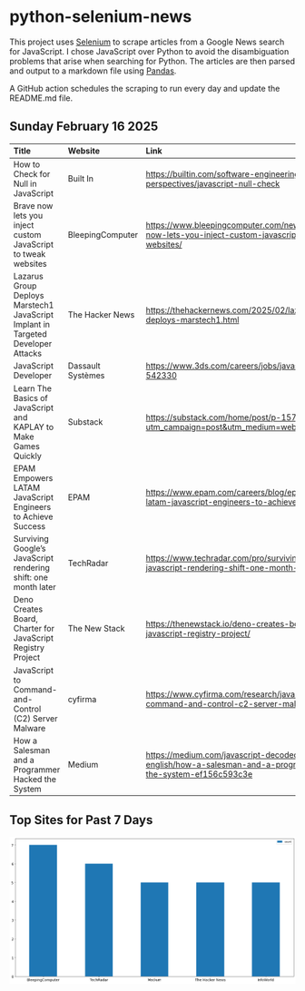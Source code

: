 # python-selenium-news

This project uses [Selenium](https://www.seleniumhq.org/) to scrape articles from a Google News search for JavaScript.
I chose JavaScript over Python to avoid the disambiguation problems that arise when searching for Python.
The articles are then parsed and output to a markdown file using [Pandas](https://pandas.pydata.org/).

A GitHub action schedules the scraping to run every day and update the README.md file.

## Sunday February 16 2025


| Title                                                                            | Website           | Link                                                                                                                  |
|:---------------------------------------------------------------------------------|:------------------|:----------------------------------------------------------------------------------------------------------------------|
| How to Check for Null in JavaScript                                              | Built In          | https://builtin.com/software-engineering-perspectives/javascript-null-check                                           |
| Brave now lets you inject custom JavaScript to tweak websites                    | BleepingComputer  | https://www.bleepingcomputer.com/news/software/brave-now-lets-you-inject-custom-javascript-to-tweak-websites/         |
| Lazarus Group Deploys Marstech1 JavaScript Implant in Targeted Developer Attacks | The Hacker News   | https://thehackernews.com/2025/02/lazarus-group-deploys-marstech1.html                                                |
| JavaScript Developer                                                             | Dassault Systèmes | https://www.3ds.com/careers/jobs/javascript-developer-542330                                                          |
| Learn The Basics of JavaScript and KAPLAY to Make Games Quickly                  | Substack          | https://substack.com/home/post/p-157223830?utm_campaign=post&utm_medium=web                                           |
| EPAM Empowers LATAM JavaScript Engineers to Achieve Success                      | EPAM              | https://www.epam.com/careers/blog/epam-empowers-latam-javascript-engineers-to-achieve-success                         |
| Surviving Google’s JavaScript rendering shift: one month later                   | TechRadar         | https://www.techradar.com/pro/surviving-googles-javascript-rendering-shift-one-month-later                            |
| Deno Creates Board, Charter for JavaScript Registry Project                      | The New Stack     | https://thenewstack.io/deno-creates-board-charter-for-javascript-registry-project/                                    |
| JavaScript to Command-and-Control (C2) Server Malware                            | cyfirma           | https://www.cyfirma.com/research/javascript-to-command-and-control-c2-server-malware/                                 |
| How a Salesman and a Programmer Hacked the System                                | Medium            | https://medium.com/javascript-decoded-in-plain-english/how-a-salesman-and-a-programmer-hacked-the-system-ef156c593c3e |
## Top Sites for Past 7 Days

![Graph of Top Sites](https://raw.githubusercontent.com/dan-mba/python-selenium-news/main/last-week.png)
